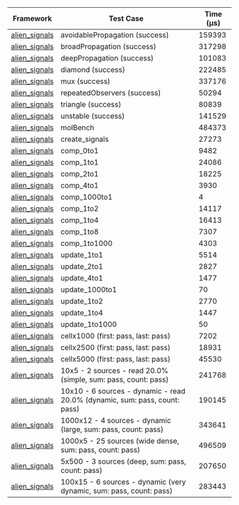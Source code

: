 | Framework | Test Case | Time (μs) |
| --- | --- | --- |
| [alien_signals](https://github.com/medz/alien-signals-dart) | avoidablePropagation (success) | 159393 |
| [alien_signals](https://github.com/medz/alien-signals-dart) | broadPropagation (success) | 317298 |
| [alien_signals](https://github.com/medz/alien-signals-dart) | deepPropagation (success) | 101083 |
| [alien_signals](https://github.com/medz/alien-signals-dart) | diamond (success) | 222485 |
| [alien_signals](https://github.com/medz/alien-signals-dart) | mux (success) | 337176 |
| [alien_signals](https://github.com/medz/alien-signals-dart) | repeatedObservers (success) | 50294 |
| [alien_signals](https://github.com/medz/alien-signals-dart) | triangle (success) | 80839 |
| [alien_signals](https://github.com/medz/alien-signals-dart) | unstable (success) | 141529 |
| [alien_signals](https://github.com/medz/alien-signals-dart) | molBench | 484373 |
| [alien_signals](https://github.com/medz/alien-signals-dart) | create_signals | 27273 |
| [alien_signals](https://github.com/medz/alien-signals-dart) | comp_0to1 | 9482 |
| [alien_signals](https://github.com/medz/alien-signals-dart) | comp_1to1 | 24086 |
| [alien_signals](https://github.com/medz/alien-signals-dart) | comp_2to1 | 18225 |
| [alien_signals](https://github.com/medz/alien-signals-dart) | comp_4to1 | 3930 |
| [alien_signals](https://github.com/medz/alien-signals-dart) | comp_1000to1 | 4 |
| [alien_signals](https://github.com/medz/alien-signals-dart) | comp_1to2 | 14117 |
| [alien_signals](https://github.com/medz/alien-signals-dart) | comp_1to4 | 16413 |
| [alien_signals](https://github.com/medz/alien-signals-dart) | comp_1to8 | 7307 |
| [alien_signals](https://github.com/medz/alien-signals-dart) | comp_1to1000 | 4303 |
| [alien_signals](https://github.com/medz/alien-signals-dart) | update_1to1 | 5514 |
| [alien_signals](https://github.com/medz/alien-signals-dart) | update_2to1 | 2827 |
| [alien_signals](https://github.com/medz/alien-signals-dart) | update_4to1 | 1477 |
| [alien_signals](https://github.com/medz/alien-signals-dart) | update_1000to1 | 70 |
| [alien_signals](https://github.com/medz/alien-signals-dart) | update_1to2 | 2770 |
| [alien_signals](https://github.com/medz/alien-signals-dart) | update_1to4 | 1447 |
| [alien_signals](https://github.com/medz/alien-signals-dart) | update_1to1000 | 50 |
| [alien_signals](https://github.com/medz/alien-signals-dart) | cellx1000 (first: pass, last: pass) | 7202 |
| [alien_signals](https://github.com/medz/alien-signals-dart) | cellx2500 (first: pass, last: pass) | 18931 |
| [alien_signals](https://github.com/medz/alien-signals-dart) | cellx5000 (first: pass, last: pass) | 45530 |
| [alien_signals](https://github.com/medz/alien-signals-dart) | 10x5 - 2 sources - read 20.0% (simple, sum: pass, count: pass) | 241768 |
| [alien_signals](https://github.com/medz/alien-signals-dart) | 10x10 - 6 sources - dynamic - read 20.0% (dynamic, sum: pass, count: pass) | 190145 |
| [alien_signals](https://github.com/medz/alien-signals-dart) | 1000x12 - 4 sources - dynamic (large, sum: pass, count: pass) | 343641 |
| [alien_signals](https://github.com/medz/alien-signals-dart) | 1000x5 - 25 sources (wide dense, sum: pass, count: pass) | 496509 |
| [alien_signals](https://github.com/medz/alien-signals-dart) | 5x500 - 3 sources (deep, sum: pass, count: pass) | 207650 |
| [alien_signals](https://github.com/medz/alien-signals-dart) | 100x15 - 6 sources - dynamic (very dynamic, sum: pass, count: pass) | 283443 |
